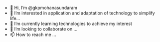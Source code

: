 - 👋 Hi, I’m @gkpmohanasundaram
- 👀 I’m interested in application and adaptation of technology to simplify life...
- 🌱 I’m currently learning technologies to achieve my interest
- 💞️ I’m looking to collaborate on ...
- 📫 How to reach me ...

<!---
gkpmohanasundaram/gkpmohanasundaram is a ✨ special ✨ repository because its `README.md` (this file) appears on your GitHub profile.
You can click the Preview link to take a look at your changes.
--->
